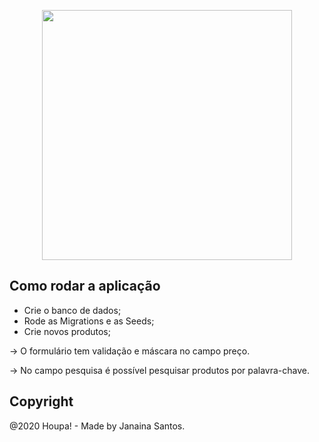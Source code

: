 <p align="center"><img src="https://res.cloudinary.com/dtfbvvkyp/image/upload/v1566331377/laravel-logolockup-cmyk-red.svg" width="400"></p>



## Como rodar a aplicação

- Crie o banco de dados;
- Rode as Migrations e as Seeds;
- Crie novos produtos;
 
 <p> -> O formulário tem validação e máscara no campo preço.</p>
 <p> -> No campo pesquisa é possível pesquisar produtos por palavra-chave.</p>


## Copyright

@2020 Houpa! - Made by Janaina Santos.
